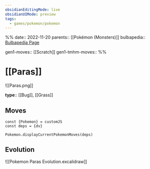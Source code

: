 ```yaml
---
obsidianEditingMode: live
obsidianUIMode: preview
tags:
  - games/pokemon/pokemon
---
```

%%
date:: 2022-11-20
parents:: [[Pokémon (Monsters)]]
bulbapedia:: [Bulbapedia Page](https://bulbapedia.bulbagarden.net/wiki/Paras_(Pok%C3%A9mon))

gen1-moves:: [[Scratch]]
gen1-tmhm-moves::
%%

# [[Paras]]

![[Paras.png]]

**type**:: [[Bug]], [[Grass]]

## Moves

```dataviewjs
const {Pokemon} = customJS
const deps = {dv}

Pokemon.displayCurrentPokemonMoves(deps)
```

## Evolution

![[Pokemon Paras Evolution.excalidraw]]